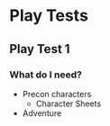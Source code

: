# Play Tests

## Play Test 1

### What do I need?

- Precon characters
    - Character Sheets
- Adventure
